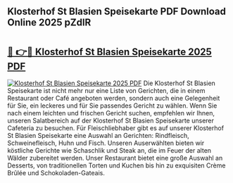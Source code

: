 ## Klosterhof St Blasien Speisekarte PDF Download Online 2025 pZdlR

# <h2><a href="http://gcagkg7.nevu.top/?p=Klosterhof+St+Blasien+Speisekarte">🔗 👉🔴 Klosterhof St Blasien Speisekarte 2025 PDF</a></h2>

[![Klosterhof St Blasien Speisekarte 2025 PDF](https://i.imgur.com/dBaPXMq.png)](http://gcagkg7.nevu.top/?p=Klosterhof+St+Blasien+Speisekarte)
Die Klosterhof St Blasien Speisekarte ist nicht mehr nur eine Liste von Gerichten, die in einem Restaurant oder Café angeboten werden, sondern auch eine Gelegenheit für Sie, ein leckeres und für Sie passendes Gericht zu wählen. Wenn Sie nach einem leichten und frischen Gericht suchen, empfehlen wir Ihnen, unseren Salatbereich auf der Klosterhof St Blasien Speisekarte unserer Cafeteria zu besuchen. Für Fleischliebhaber gibt es auf unserer Klosterhof St Blasien Speisekarte eine Auswahl an Gerichten: Rindfleisch, Schweinefleisch, Huhn und Fisch. Unseren Auserwählten bieten wir köstliche Gerichte wie Schaschlik und Steak an, die im Feuer der alten Wälder zubereitet werden. Unser Restaurant bietet eine große Auswahl an Desserts, von traditionellen Torten und Kuchen bis hin zu exquisiten Crème Brûlée und Schokoladen-Gateais.
